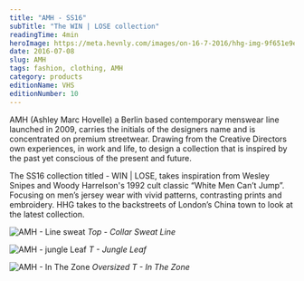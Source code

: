 ```yaml
---
title: "AMH - SS16"
subTitle: "The WIN | LOSE collection"
readingTime: 4min
heroImage: https://meta.hevnly.com/images/on-16-7-2016/hhg-img-9f651e9e-0f59-4a42-b4ac-c65b88e7943e.png
date: 2016-07-08
slug: AMH
tags: fashion, clothing, AMH
category: products
editionName: VHS
editionNumber: 10
---
```



AMH (Ashley Marc Hovelle) a Berlin based contemporary menswear line launched in 2009, carries the initials of the designers name and is concentrated on premium streetwear. Drawing from the Creative Directors own experiences, in work and life, to design a collection that is inspired by the past yet conscious of the present and future.

The SS16 collection titled - WIN | LOSE, takes inspiration from Wesley Snipes and Woody Harrelson's 1992 cult classic “White Men Can’t Jump”. Focusing on men’s jersey wear with vivid patterns, contrasting prints and embroidery. HHG takes to the backstreets of London’s China town to look at the latest collection.

![AMH - Line sweat](https://meta.hevnly.com/images/on-8-7-2016/hhg-img-239edc2e-11f5-43b4-996e-0f7670038178.png)
*Top - Collar Sweat Line*


![AMH - jungle Leaf](https://meta.hevnly.com/images/on-8-7-2016/hhg-img-962420b3-46a1-4b08-9c18-903ab6f58234.png)
*T - Jungle Leaf*


![AMH - In The Zone](https://meta.hevnly.com/images/on-8-7-2016/hhg-img-9a6acb27-5956-49cd-a3fd-eb5fcd67f31e.png)
*Oversized T - In The Zone*
